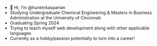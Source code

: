 - 👋 Hi, I’m @hunterkasparian
- Studying Undergraduate Chemical Engineering & Masters in Business Administration at the University of Cincinnati
- Graduating Spring 2024
- Trying to teach myself web development along with other applicable languages
- Currently as a hobby/passion potentially to turn into a career!

<!---
hunterkasparian/hunterkasparian is a ✨ special ✨ repository because its `README.md` (this file) appears on your GitHub profile.
You can click the Preview link to take a look at your changes.
--->
